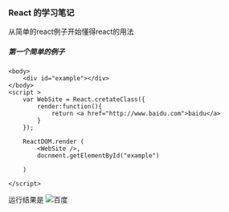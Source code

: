 ### React 的学习笔记

从简单的react例子开始懂得react的用法 

##### 第一个简单的例子

	<body>
		<div id="example"></div>
	</body>
	<script >
		var WebSite = React.cretateClass({
			render:function(){
				return <a href="http://www.baidu.com">baidu</a>
			}
		});
		
		ReactDOM.render (
			<WebSite />,
			docnment.getElementById("example")
		
		)
				
	</script>
	
运行结果是
![百度 ]()
